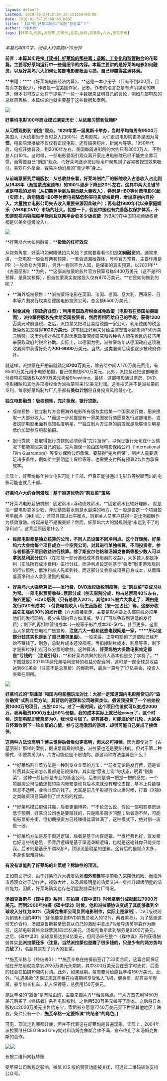 ```yaml
---
layout: default
Lastmod: 2020-06-27T18:24:30.151658+00:00
date: 2010-01-04T16:00:00.000Z
title: "【读书】好莱坞制片厂如何“割韭菜”？"
author: "啄木熊"
tags: [好莱坞,电影,派拉蒙,万美元,韭菜,版权,克鲁斯,六大,施瓦辛格]
---
```


_本篇约4000字，阅读大约需要5-10分钟_

**前言：**本篇其实是接[【读书】好莱坞的那些事：垄断、工业化和监管融合](http://mp.weixin.qq.com/s?__biz=MzUzOTYzODI0MQ==&mid=2247484033&idx=1&sn=cf422134e9ea3bef450de99866aa33bd&chksm=fac4220fcdb3ab19fabc8aea7b47f91a56df0d73655c9e46115478640700766392ef61899f3b&scene=21#wechat_redirect)的花絮篇，主要写好莱坞运行中一些偏细节的内容。本篇主要讲的是**好莱坞电影如何融资，以及好莱坞六大如何让每部电影都账面亏损，自己却赚得盆满钵满。**  

**书籍：****《好莱坞电影经济内幕》，**这是一本小册子（只有不到200页，且每页字数很少），作者是一位美国作家，记者。作者的语言总是有点阴谋论的味道，但本书可取之处在于提供了一些一手数据来证明自己的言论，例如几部电影的总账目表格，本篇结论也就主要基于这些数据和案例。  

![](https://images.weserv.nl/?url=https%3A//mmbiz.qpic.cn/mmbiz_jpg/RZgqdLj0JHziaPh2G0CS82wBZaB4qKc2ASJ1qoK0sdOHnCFNMKzFDYv0Jv4vqRjmy4oictMJfjKYicz3ytv3zN85w/640%3Fwx_fmt%3Djpeg)

**好莱坞电影100年商业模式演变历史：从依赖习惯到依赖IP**

**从习惯观影到“创造”观众。**1929年第一届奥斯卡举办，当时平均每周有**9500**万美国人（大约相当于当时总人口80%）去电影院。人们走进电影院更多是因为**习惯**，电影院里播放不仅仅有正规电影，还有搞笑短片，新闻片等等。1950年代后，电视开始普及，到2010年左右，美国每周进影院的大约只有3000万人，不到总人口10%。这时候，一部电影要吸引观众离开家走进电影院已经不能完全靠习惯，而需要自己“创造”观众，而好莱坞逐步把目标用户聚焦到了容易被视觉效果吸引，喜欢户外聚会，容易冲动消费的“青少年”身上。  

**从前端票房到后端版权：**从总收益来看，好莱坞制片厂的影院收入占总收入占比则从1948年（派拉蒙法案颁布）的100%逐步下降到20%左右，这其中两大关键节点是电视的发明（从初期竞争到后期贡献大量收入），特别是HBO等付费电影兴起（实际上，后期随着HBO等付费电视降低购买电影版权费用，增加原创内容投入，**大量独立电影公司失去收入重要来源因此破产**）；再有就1980年代以来家庭娱乐（VHS和DVD）市场的壮大。假想一下，假设中国也有完善版权保护体系，不知道影视内容端每年能向互联网平台收多少**版权费**（NBA的在中国短视频版权费都是亿美金量级收入）。

![](https://images.weserv.nl/?url=https%3A//mmbiz.qpic.cn/mmbiz_jpg/RZgqdLj0JHziaPh2G0CS82wBZaB4qKc2Avl9MKufH4siacmQXBhSDRwoL1XIoicyhKykbdU3XnAtTqicpHGOcO8icMQ/640%3Fwx_fmt%3Djpeg)

**好莱坞六大如何融资：****极致的杠杆效应**

从财务角度，好莱坞如何降低拍片风险？这就要看看他们是**如何融资**的。通常来讲，一部电影一般会有两套预算，一套会透漏给媒体，号称官方预算，主要作用是PR（一般会夸大预算）。另外一套则不为人知，是保密的真实预算。以2001年**《古墓丽影》**为例，**这部派拉蒙的影片官方预算号称9400万美元（这不是PR预算，是真实预算），但派拉蒙真实直接投入仅有870万美元。**它是如何做到的呢？

*   **海外版权预售：**派拉蒙将电影在英国、法国、德国、意大利、西班牙、日本等六国发行权卖给德国电影投资公司，总金额6500万美元；
    
*   **税金减免（割政府韭菜）：**利用英国政府税金减免政策（电影有在英国拍摄画面），派拉蒙将版权先卖给英国投资者，然后再租回给自己的手段，获得**1200万**美元政府退税。之后，派拉蒙又把项目卖给德国一家公司，利用德国的税金抵免政策又赚得**1020万美元**。这笔钱正好用来付给主演安吉丽娜朱莉750万美元酬劳。这里包括对各国电影优惠政策深度研究和各种令人眼花缭乱的技巧用来获取政府的税金补助。实际上，以德国为例，派拉蒙每年从德国政府这项税收漏洞中获得好处为**700-9000**万美元。当然，这类漏洞后续也逐步被政府弥补。
    

就这样，派拉蒙在开拍前就锁定**8700万**美元，除去给中间人170万美元费用，有8530万美元用于电影拍摄，自己仅掏钱870万美元。此外，派拉蒙还把这部电影付费电视端版权以850万美元卖给Showtime。最终，这部电影通过票房、DVD、电影播映和其他各项授权金为派拉蒙带来1亿美元利润。这类技艺并不是派拉蒙的专利，每家好莱坞制片厂几乎都有**类似计划**将自身投资风险最小化。

**独立电影融资：版权预售，完片担保，银行贷款。**

*   版权预售：独立制片方会把海外电影所有版权卖给某一个国家发行商，用来换取一大部分收入。**而这一步前提是有一家美国发行商愿意发行这部电影，或者这部电影里面有高知名度明星。**独立制片方生存的前提就是能够诱引明星低价加盟参与电影拍摄。
    
*   银行贷款：要取得银行贷款就必须获得“完片担保”，以保证银行无论在什么情况下都能拿回来自己的钱。完片担保一般由国际电影保险公司（International Film Guarantors）等专业保险公司承保。要获得“完片担保”，制片人需要满足诸多条件，例如给主要明星上保险等等，也需要支付所有预算2%作为承保成本。
    

实际上，好莱坞每年独立电影可能上千部，但真正能够通过电影节等脱颖而出的电影可能也就几十部。  

**好莱坞六大的合同潜规：基于渠道优势的“割韭菜”策略**

**好莱坞电影薪酬机制：固定薪水+浮动绩效薪水。**固定薪水比较好理解， 就是拍一部电影拿多少钱，浮动绩效薪水则是水最深的地方，它一般是设定一个项目盈亏平衡点（净利点），若项目超过此平衡点，则相关人员客户获得一定比例报酬作为绩效激励。听起来是不是很美好？然而，好莱坞六大的潜规则是“永远到不了的净利点”。这背后原因是什么？  

*   **每部电影都是独立核算的公司，不同人员设置不同净利点。**这个好理解，好莱坞六大会给每个项目成立一个空壳公司，对其进行单独核算，不同投资者，参与者都基于项目收益进行核算。除了斯皮尔伯格和汤姆克鲁斯等极少数人可以拿到**总利润分红**外（在扣除一部分基础成本费用前的收益），大多数人都是净利（扣除所有成本费用）进行分红，而净利点设定则基于“强者”制定游戏规则的行业惯例，低净利点人先拿到钱，而这部分又会变成项目自身成本，从而降低高净利点人拿到激励的概率。
    
*   **好莱坞六大强势算法——发行费，DVD版权版税制度等，让“割韭菜”变成习以为常。**一部电影票房收益=票房分成（刨去影院分成，约占总票房40%左右，海外更低）+DVD版税（只有总收入20%，其他80%被六大拿走了，理由是发行DVD有成本）+付费电视收入+衍生品版税（按一定占比）等。这部分收益先扣除约**30%的发行费**（六大直接拿走，主要是影片要上头部院线必须用他们的发行网络，极少头部内容方如漫威、梦工厂可以争取到更低的发行费）；剩下的再扣除营销成本（一般等于影片成本30-50%，甚至更多。这里面大多数花在电视广告宣传，**注意六大一般和这些电视网是一家，****所以这部分钱其实也是到了自己腰包里面）**。一般来讲，正常电影到了这部就已经开始不赚钱了，别急，总制片成本还没扣呢，再扣掉制片成本、利息等等，剩下才是影片净利点可以分票的收益。这种算法，**好莱坞绝大多数电影肯定都是“亏钱的”（注意引号）**，**和好莱坞共舞的投资人基本也是交了学费了。**下图就是2007年华纳兄弟哈利波特的收益分配合同，这可是一部全球总收益达到6亿美金（注意不是总票房）的爆款啊，最后一算亏了1.7亿美金，投资人哭晕在厕所。  
    

![](https://images.weserv.nl/?url=https%3A//mmbiz.qpic.cn/mmbiz_jpg/RZgqdLj0JHziaPh2G0CS82wBZaB4qKc2AKAoqic62YQtoiatZFpc2Uf4OcROcdzY6EDUcL5GiaHD6htjkSIVy8tEoQ/640%3Fwx_fmt%3Djpeg)

**好莱坞式的“割韭菜”和国内电影圈玩法对比：**大家一定知道国内电影圈常见的“**溢价融资**”式割韭菜方法，其背后的道理和公司融资类似。假设我投资了一个初始投资1000万的项目，占股100%。过了一段时间，这个项目估值就可以变成2000万，我再融资1000万出让50%份额，我的成本实际上就已经cover了，这个时候，这部电影即使票房为0，我也没亏钱了。更有甚者，可能溢价好几轮，大家各自怀着收割下一轮韭菜的心情，参与这场激烈的游戏，却很可能自己变成了**接盘侠**。  

**这两种方法谁高明？**博主觉得后者看似更高明，但**未必可持续**。因为即使对于《古墓丽影》那样的案例，假设票房真的很差，派拉蒙也还是要赔钱的。但对于第二种模式，即使票房为0，片方可能也是不赔钱的。那这两种方法差异是什么？

*   **好莱坞割韭菜方法是一种割专业韭菜的方法：**前者无论是发行费，还是宣传费其实无论怎么看都是正规操作，其实是“愿者上钩”的状态，明着“割韭菜”，这种一般目标是专业的基金公司。后者则是骗一把是一把的感觉，一个项目按公司估值逻辑短期内频繁变动背后本来就没有理论支撑，基本上只能赚信息不透明，业余韭菜的钱了。尤其是前几年影视行业火爆时候，打着《X狼》之类融资项目简直到了烂大街的程度。
    
*   **好莱坞模式更偏共赢，后者更偏博弈。**不论怎么说，假设一部电影票房远低于预期，好莱坞公司也是要赔钱的，只是赔多赔少问题；后者则不然，可能电影票房扑街，但初期投资方已经赚得盆满钵满了，这种模式下，绝对割一波是一波。  
    
*   **好莱坞方法是基于渠道逻辑，后者是基于内容逻辑。**发行费也好，宣发费也好这些钱是黑，但背后逻辑是基于渠道垄断逻辑，也就是这笔钱你只能交给我。后者则是基于所谓S级IP，顶级流量明星的逻辑，这背后的猫腻点太多，本身也很难持续。
    

**有没有谁能割了好莱坞的韭菜呢？稀缺性的顶流。**

正如前文所说，由于好莱坞六大极度依赖**海外预售**等提前收入来降低风险，而海外市场观众对于动作片，视效大片，以及超级明星的热爱又进一步推升超级明星的溢价能力，因此，好莱坞确实也存在明星割韭菜制片厂情况。

**汤姆克鲁斯与《碟中谍》系列：**在拍摄《碟中谍1》时候拿到分成就超过7000万美元。而到2000年拍摄**《碟中谍2》**时候，他和派拉蒙协议变成了其能够拿到全球收入分红为**30%（汤姆克鲁斯公司负责电影制作，实际上是承制）**，DVD版税则为销售利润的**40%**（即他能拿到DVD销售总收入的12%，两者乘积）。为了感谢这份天价合约，汤姆克鲁斯甚至愿意从自己的激励中拿出7%给导演吴宇森作为酬劳。这部电影最终全球票房超过5亿美元，汤姆克鲁斯拿到酬劳是9200万美元。之后，《碟中谍3》全球票房达到4亿美元，但阿汤哥在整个《碟中谍》系列获得酬劳其实**比派拉蒙还多（注意，当然派拉蒙也是赚了很多钱的，只是少有的两方势均力敌了）**，名副其实割了六大的韭菜。  

**施瓦辛格与《终结者3》：**施瓦辛格在拍摄前签订了33页合同，这篇合同保证他在开拍前就能拿到2925万美元头期款，其中300万美元会在签字时支付，后面的钱会在拍摄19周内付清。此外，如果延期，每周要付给施瓦辛格160万美元。此外，“礼遇条款”还保证施瓦辛格在拍摄期间享受私人飞机，健身房，配有豪华套房，豪华加长礼车，私人保镖等，总费用150万美元。

施瓦辛格的“嚣张”是有理由的，主要来自片方**融资痛点。**片方首先用1450万美元购买了《终结者》系列电影权利，之后用520万美元编写了剧本。之后将日本版权以2000万美元出售给东宝，索尼影业愿意7740万美元买下世界其他地区上映权，条件只有一个，**施瓦辛格一定要饰演“终结者”的角色**。】

可见，顶流走到哪都好使，但并不代表这在好莱坞是普遍现象。实际上，2004年派拉蒙继任CEO Brad Grey就对和汤姆克鲁斯合作不满，宣布终止了和汤姆克鲁斯的合作。

**![](https://images.weserv.nl/?url=https%3A//mmbiz.qpic.cn/mmbiz_png/RZgqdLj0JHwOus9ia9tZ8hn8GkKUaEr5IQ4ceep1MBo7bXbeAv9ic4DuEVaCJEKglzgvWbLib4fiaYibwdkLyiceBFxg/640%3Fwx_fmt%3Djpeg)**![](https://images.weserv.nl/?url=https%3A//mmbiz.qpic.cn/mmbiz_jpg/RZgqdLj0JHygKxS3ULpNIDDz6u16ymnNKP9oSPojZBibqpBaPomEgUN99KEicgibdqOeJnASLmZofe7kRLpkVWdnA/640%3Fwx_fmt%3Djpeg)

长按二维码向我转账

受苹果公司新规定影响，微信 iOS 版的赞赏功能被关闭，可通过二维码转账支持公众号。

